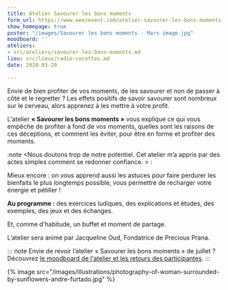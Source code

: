 ```yaml
---
title: Atelier Savourer les bons moments
form_url: https://www.weezevent.com/atelier-savourer-les-bons-moments
show_homepage: true
poster: "/images/Savourer les bons moments - Mars image.jpg"
moodboard: ''
ateliers:
- src/ateliers/savourer-les-bons-moments.md
lieu: src/lieux/radio-cocottes.md
date: 2020-03-20

---
```

Envie de bien profiter de vos moments, de les savourer et non de passer à côté et le regretter ? Les effets positifs de savoir savourer sont nombreux sur le cerveau, alors apprenez à les mettre à votre profit. 

L'atelier **« Savourer les bons moments »** vous explique ce qui vous empêche de profiter à fond de vos moments, quelles sont les raisons de ces déceptions, et comment les éviter, pour être en forme et profiter des moments. 

:note <Nous doutons trop de notre potentiel. Cet atelier m’a appris par des actes simples comment se redonner confiance. > :

Mieux encore : on vous apprend aussi les astuces pour faire perdurer les bienfaits le plus longtemps possible, vous permettre de recharger votre énergie et pétiller !

**Au programme :** des exercices ludiques, des explications et études, des exemples, des jeux et des échanges.

Et, comme d'habitude, un buffet et moment de partage.

L’atelier sera animé par Jacqueline Oud, Fondatrice de Precious Prana.

::: note
Envie de revoir l’atelier « Savourer les bons moments » de juillet ? Découvrez [le moodboard de l'atelier et les retours des participantes](/evenements/2019/07/02/atelier-savourer-les-bons-moments/#le-moodboard-et-les-retours-des-participantes).
:::

{% image src="/images/illustrations/photography-of-woman-surrounded-by-sunflowers-andre-furtado.jpg" %}